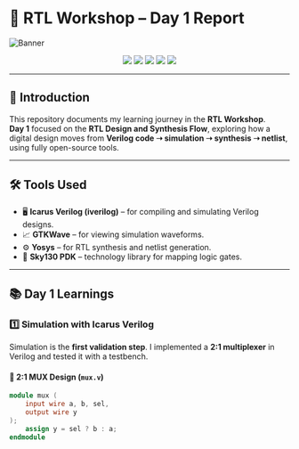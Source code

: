 # 🔧 RTL Workshop – Day 1 Report  

![Banner](https://img.shields.io/badge/RTL-Workshop-blueviolet?style=for-the-badge&logo=verilog&logoColor=white)

<p align="center">
  <img src="https://img.shields.io/badge/Made%20With-Verilog-green?style=flat-square" />
  <img src="https://img.shields.io/badge/Tool-Yosys-orange?style=flat-square" />
  <img src="https://img.shields.io/badge/Simulator-Icarus%20Verilog-blue?style=flat-square" />
  <img src="https://img.shields.io/badge/Waveform-GTKWave-red?style=flat-square" />
  <img src="https://img.shields.io/badge/PDK-Sky130-lightgrey?style=flat-square" />
</p>

---

## 📌 Introduction
This repository documents my learning journey in the **RTL Workshop**.  
**Day 1** focused on the **RTL Design and Synthesis Flow**, exploring how a digital design moves from **Verilog code ➝ simulation ➝ synthesis ➝ netlist**, using fully open-source tools.  

---

## 🛠️ Tools Used
- 🖥 **Icarus Verilog (iverilog)** – for compiling and simulating Verilog designs.  
- 📈 **GTKWave** – for viewing simulation waveforms.  
- ⚙️ **Yosys** – for RTL synthesis and netlist generation.  
- 📂 **Sky130 PDK** – technology library for mapping logic gates.  

---

## 📚 Day 1 Learnings

### 1️⃣ Simulation with Icarus Verilog
Simulation is the **first validation step**. I implemented a **2:1 multiplexer** in Verilog and tested it with a testbench.

#### 🔹 2:1 MUX Design (`mux.v`)
```verilog
module mux (
    input wire a, b, sel,
    output wire y
);
    assign y = sel ? b : a;
endmodule
